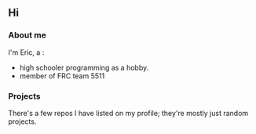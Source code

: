 ## Hi

### About me
I'm Eric, a :
- high schooler programming as a hobby. 
- member of FRC team 5511

### Projects
There's a few repos I have listed on my profile; they're mostly just random projects. 
